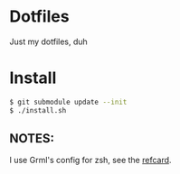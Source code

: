 # Dotfiles
Just my dotfiles, duh

# Install

```sh
$ git submodule update --init
$ ./install.sh
```

## NOTES:

I use Grml's config for zsh, see the [refcard](http://grml.org/zsh/grml-zsh-refcard.pdf).

